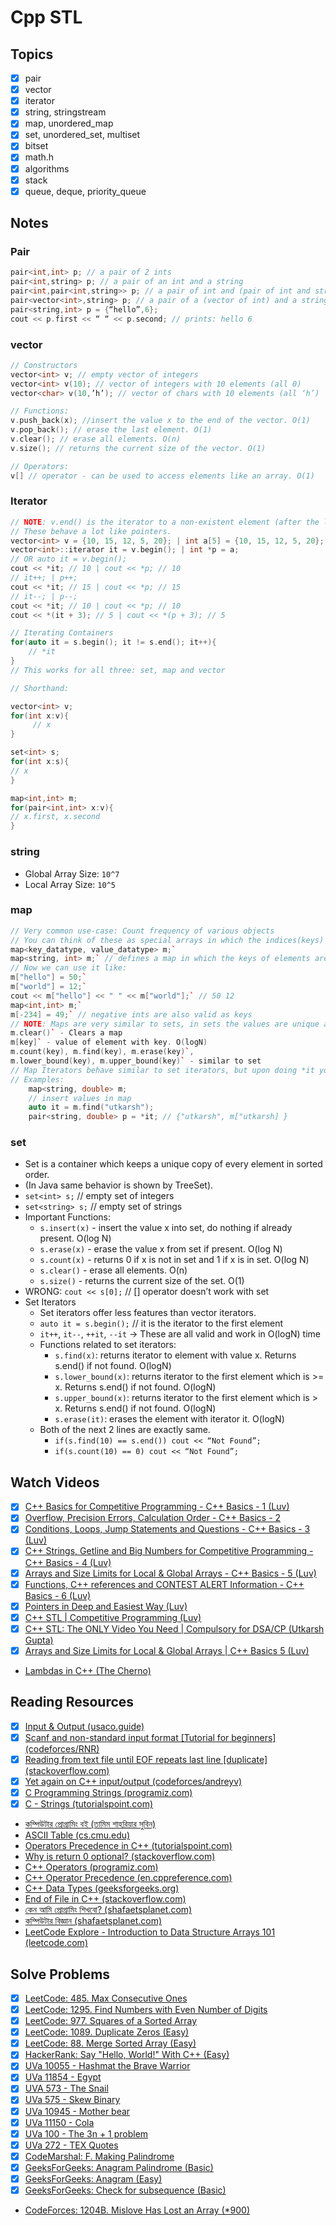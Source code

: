 # Cpp STL

## Topics

- [x] pair
- [x] vector
- [x] iterator
- [x] string, stringstream
- [x] map, unordered_map
- [x] set, unordered_set, multiset
- [x] bitset
- [x] math.h
- [x] algorithms
- [x] stack
- [x] queue, deque, priority_queue

## Notes

### Pair

```cpp
pair<int,int> p; // a pair of 2 ints
pair<int,string> p; // a pair of an int and a string
pair<int,pair<int,string>> p; // a pair of int and (pair of int and string)
pair<vector<int>,string> p; // a pair of a (vector of int) and a string Access elements using .first and .second
pair<string,int> p = {“hello”,6};
cout << p.first << “ “ << p.second; // prints: hello 6
```

### vector

```cpp
// Constructors
vector<int> v; // empty vector of integers
vector<int> v(10); // vector of integers with 10 elements (all 0)
vector<char> v(10,’h’); // vector of chars with 10 elements (all ‘h’)

// Functions:
v.push_back(x); //insert the value x to the end of the vector. O(1)
v.pop_back(); // erase the last element. O(1)
v.clear(); // erase all elements. O(n)
v.size(); // returns the current size of the vector. O(1)

// Operators:
v[] // operator - can be used to access elements like an array. O(1)
```

### Iterator

```cpp
// NOTE: v.end() is the iterator to a non-existent element (after the last element)
// These behave a lot like pointers.
vector<int> v = {10, 15, 12, 5, 20}; | int a[5] = {10, 15, 12, 5, 20};
vector<int>::iterator it = v.begin(); | int *p = a;
// OR auto it = v.begin();
cout << *it; // 10 | cout << *p; // 10
// it++; | p++;
cout << *it; // 15 | cout << *p; // 15
// it--; | p--;
cout << *it; // 10 | cout << *p; // 10
cout << *(it + 3); // 5 | cout << *(p + 3); // 5

// Iterating Containers
for(auto it = s.begin(); it != s.end(); it++){
    // *it
}
// This works for all three: set, map and vector

// Shorthand:

vector<int> v;
for(int x:v){
     // x
}

set<int> s;
for(int x:s){
// x
}

map<int,int> m;
for(pair<int,int> x:v){
// x.first, x.second
}
```

### string

- Global Array Size: `10^7`
- Local Array Size: `10^5`

### map

```cpp
// Very common use-case: Count frequency of various objects
// You can think of these as special arrays in which the indices(keys) of elements can be negative or very big or even strings! These are like python-dictionaries. (In Java same behavior is shown by TreeMap).
map<key_datatype, value_datatype> m;`
map<string, int> m;` // defines a map in which the keys of elements are strings
// Now we can use it like:
m["hello"] = 50;`
m["world"] = 12;`
cout << m["hello"] << " " << m["world"];` // 50 12
map<int,int> m;`
m[-234] = 49;` // negative ints are also valid as keys
// NOTE: Maps are very similar to sets, in sets the values are unique and sorted, in maps, the keys are unique and sorted
m.clear()` - Clears a map
m[key]` - value of element with key. O(logN)
m.count(key), m.find(key), m.erase(key)`,
m.lower_bound(key), m.upper_bound(key)` - similar to set
// Map Iterators behave similar to set iterators, but upon doing *it you instead of getting the value, you get a pair of {key, value}
// Examples:
    map<string, double> m;
    // insert values in map
    auto it = m.find("utkarsh");
    pair<string, double> p = *it; // {"utkarsh", m["utkarsh] }
```

### set

- Set is a container which keeps a unique copy of every element in sorted order.
- (In Java same behavior is shown by TreeSet).
- `set<int> s;` // empty set of integers
- `set<string> s;` // empty set of strings
- Important Functions:
  - `s.insert(x)` - insert the value x into set, do nothing if already present. O(log N)
  - `s.erase(x)` - erase the value x from set if present. O(log N)
  - `s.count(x)` - returns 0 if x is not in set and 1 if x is in set. O(log N)
  - `s.clear()` - erase all elements. O(n)
  - `s.size()` - returns the current size of the set. O(1)
- WRONG: `cout << s[0];` // [] operator doesn’t work with set
- Set Iterators
  - Set iterators offer less features than vector iterators.
  - `auto it = s.begin();` // it is the iterator to the first element
  - `it++`, `it--`, `++it`, `--it` -> These are all valid and work in O(logN) time
  - Functions related to set iterators:
    - `s.find(x)`: returns iterator to element with value x. Returns s.end() if not found. O(logN)
    - `s.lower_bound(x)`: returns iterator to the first element which is >= x. Returns s.end() if not found. O(logN)
    - `s.upper_bound(x)`: returns iterator to the first element which is > x. Returns s.end() if not found. O(logN)
    - `s.erase(it)`: erases the element with iterator it. O(logN)
  - Both of the next 2 lines are exactly same.
    - `if(s.find(10) == s.end()) cout << “Not Found”;`
    - `if(s.count(10) == 0) cout << “Not Found”;`

## Watch Videos

- [x] [C++ Basics for Competitive Programming - C++ Basics - 1 (Luv)](https://youtu.be/lHJcLLsre70)
- [x] [Overflow, Precision Errors, Calculation Order - C++ Basics - 2](https://youtu.be/9S-b52CSCbQ)
- [x] [Conditions, Loops, Jump Statements and Questions - C++ Basics - 3 (Luv)](https://youtu.be/AxB78suyqr8)
- [x] [C++ Strings, Getline and Big Numbers for Competitive Programming - C++ Basics - 4 (Luv)](https://youtu.be/abZEVCRYZP8)
- [x] [Arrays and Size Limits for Local & Global Arrays - C++ Basics - 5 (Luv)](https://youtu.be/EEEa0u0ZQio)
- [x] [Functions, C++ references and CONTEST ALERT Information - C++ Basics - 6 (Luv)](https://youtu.be/cMTFGOmYT9E)
- [x] [Pointers in Deep and Easiest Way (Luv)](https://youtu.be/v_qm2Sce7as)
- [x] [C++ STL | Competitive Programming (Luv)](https://www.youtube.com/playlist?list=PLauivoElc3gh3RCiQA82MDI-gJfXQQVnn)
- [x] [C++ STL: The ONLY Video You Need | Compulsory for DSA/CP (Utkarsh Gupta)](https://youtu.be/PZogbfU4X5E)
- [x] [Arrays and Size Limits for Local & Global Arrays | C++ Basics 5 (Luv)](https://youtu.be/EEEa0u0ZQio)
- [Lambdas in C++ (The Cherno)](https://youtu.be/mWgmBBz0y8c)

## Reading Resources

- [x] [Input & Output (usaco.guide)](https://usaco.guide/general/input-output?lang=cpp)
- [x] [Scanf and non-standard input format [Tutorial for beginners] (codeforces/RNR)](https://codeforces.com/blog/entry/56932)
- [x] [Reading from text file until EOF repeats last line [duplicate] (stackoverflow.com)](https://stackoverflow.com/questions/21647/reading-from-text-file-until-eof-repeats-last-line)
- [x] [Yet again on C++ input/output (codeforces/andreyv)](https://codeforces.com/blog/entry/5217)
- [x] [C Programming Strings (programiz.com)](https://www.programiz.com/c-programming/c-strings)
- [x] [C - Strings (tutorialspoint.com)](http://www.tutorialspoint.com/cprogramming/c_strings.htm)
- [কম্পিউটার প্রোগ্রামিং বই (তামিম শাহরিয়ার সুবিন)](http://cpbook.subeen.com)
- [ASCII Table (cs.cmu.edu)](https://www.cs.cmu.edu/~pattis/15-1XX/common/handouts/ascii.html)
- [Operators Precedence in C++ (tutorialspoint.com)](https://www.tutorialspoint.com/Operators-Precedence-in-Cplusplus)
- [Why is return 0 optional? (stackoverflow.com)](<https://stackoverflow.com/questions/4138649/why-is-return-0-optional#:~:text=In%20essence%20it%20says%20that%20if%20you%20quit%20the%20function%20without%20returning%20a%20value%20this%20is%20equivalent%20as%20if%20you%20had%20given%20a%20return%20value%20of%200.%20This%20is%20special%20to%20main%2C%20doing%20so%20with%20other%20functions%20where%20the%20calling%20function%20expects%20a%20return%20value%20might%20(and%20will)%20crash%20your%20program.>)
- [C++ Operators (programiz.com)](httpprogramiz.coms://www./cpp-programming/operators)
- [C++ Operator Precedence (en.cppreference.com)](https://en.cppreference.com/w/cpp/language/operator_precedence)
- [C++ Data Types (geeksforgeeks.org)](https://www.geeksforgeeks.org/c-data-types/)
- [End of File in C++ (stackoverflow.com)](https://stackoverflow.com/questions/1494342/end-of-file-in-c)
- [কেন আমি প্রোগ্রামিং শিখবো? (shafaetsplanet.com)](http://www.shafaetsplanet.com/?p=1437)
- [কম্পিউটার বিজ্ঞান (shafaetsplanet.com)](http://www.shafaetsplanet.com/?p=1639)
- [LeetCode Explore - Introduction to Data Structure Arrays 101 (leetcode.com)](https://leetcode.com/explore/learn/card/fun-with-arrays/)

## Solve Problems

- [x] [LeetCode: 485. Max Consecutive Ones](https://leetcode.com/problems/max-consecutive-ones/)
- [x] [LeetCode: 1295. Find Numbers with Even Number of Digits](https://leetcode.com/problems/find-numbers-with-even-number-of-digits/)
- [x] [LeetCode: 977. Squares of a Sorted Array](https://leetcode.com/problems/squares-of-a-sorted-array/)
- [x] [LeetCode: 1089. Duplicate Zeros (Easy)](https://leetcode.com/problems/duplicate-zeros/)
- [x] [LeetCode: 88. Merge Sorted Array (Easy)](https://leetcode.com/problems/merge-sorted-array)
- [x] [HackerRank: Say "Hello, World!" With C++ (Easy)](https://www.hackerrank.com/challenges/cpp-hello-world)
- [x] [UVa 10055 - Hashmat the Brave Warrior](https://vjudge.net/problem/UVA-10055/origin)
- [x] [UVa 11854 - Egypt](https://onlinejudge.org/index.php?option=com_onlinejudge&Itemid=8&page=show_problem&problem=2954)
- [x] [UVA 573 - The Snail](https://onlinejudge.org/index.php?option=com_onlinejudge&Itemid=8&page=show_problem&problem=514)
- [x] [UVa 575 - Skew Binary](https://onlinejudge.org/index.php?option=com_onlinejudge&Itemid=8&page=show_problem&problem=516)
- [x] [UVa 10945 - Mother bear](https://onlinejudge.org/index.php?option=onlinejudge&page=show_problem&problem=1886)
- [x] [UVa 11150 - Cola](https://onlinejudge.org/index.php?option=com_onlinejudge&Itemid=8&category=24&page=show_problem&problem=2091)
- [x] [UVa 100 - The 3n + 1 problem](https://onlinejudge.org/index.php?option=onlinejudge&Itemid=8&page=show_problem&problem=36)
- [x] [UVa 272 - TEX Quotes](https://onlinejudge.org/index.php?option=onlinejudge&Itemid=8&page=show_problem&problem=208)
- [x] [CodeMarshal: F. Making Palindrome](https://algo.codemarshal.org/contests/diu-takeoff-summer2016/problems/F)
- [x] [GeeksForGeeks: Anagram Palindrome (Basic)](https://practice.geeksforgeeks.org/problems/anagram-palindrome4720/1)
- [x] [GeeksForGeeks: Anagram (Easy)](https://practice.geeksforgeeks.org/problems/anagram-1587115620/1)
- [x] [GeeksForGeeks: Check for subsequence (Basic)](https://practice.geeksforgeeks.org/problems/check-for-subsequence4930/1)
- [CodeForces: 1204B. Mislove Has Lost an Array (\*900)](https://codeforces.com/problemset/problem/1204/B)
